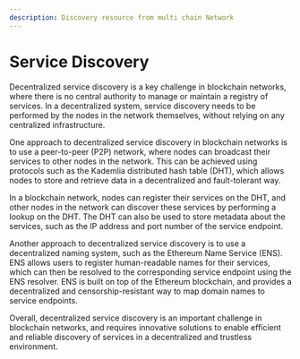 ```yaml
---
description: Discovery resource from multi chain Network
---
```


# Service Discovery

Decentralized service discovery is a key challenge in blockchain networks, where there is no central authority to manage or maintain a registry of services. In a decentralized system, service discovery needs to be performed by the nodes in the network themselves, without relying on any centralized infrastructure.

One approach to decentralized service discovery in blockchain networks is to use a peer-to-peer (P2P) network, where nodes can broadcast their services to other nodes in the network. This can be achieved using protocols such as the Kademlia distributed hash table (DHT), which allows nodes to store and retrieve data in a decentralized and fault-tolerant way.

In a blockchain network, nodes can register their services on the DHT, and other nodes in the network can discover these services by performing a lookup on the DHT. The DHT can also be used to store metadata about the services, such as the IP address and port number of the service endpoint.

Another approach to decentralized service discovery is to use a decentralized naming system, such as the Ethereum Name Service (ENS). ENS allows users to register human-readable names for their services, which can then be resolved to the corresponding service endpoint using the ENS resolver. ENS is built on top of the Ethereum blockchain, and provides a decentralized and censorship-resistant way to map domain names to service endpoints.

Overall, decentralized service discovery is an important challenge in blockchain networks, and requires innovative solutions to enable efficient and reliable discovery of services in a decentralized and trustless environment.
